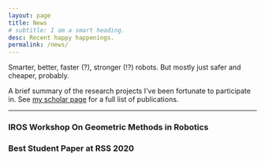 ```yaml
---
layout: page
title: News
# subtitle: I am a smart heading.
desc: Recent happy happenings.
permalink: /news/
---
```


<div class="pretty-links">

<div class="lead lead-about"> Smarter, better, faster (?), stronger (!?) robots. But mostly just safer and cheaper, probably.
</div>

A brief summary of the research projects I've been fortunate to participate in. See [my scholar page](https://scholar.google.ca/citations?user=TWcYp5sAAAAJ) for a full list of publications.

---

### IROS Workshop On Geometric Methods in Robotics

### Best Student Paper at RSS 2020